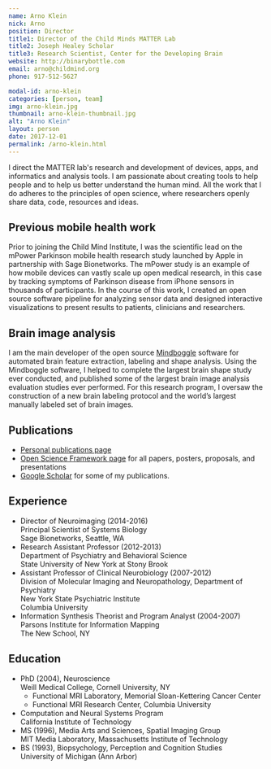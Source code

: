 ```yaml
---
name: Arno Klein
nick: Arno
position: Director
title1: Director of the Child Minds MATTER Lab
title2: Joseph Healey Scholar
title3: Research Scientist, Center for the Developing Brain
website: http://binarybottle.com
email: arno@childmind.org
phone: 917-512-5627

modal-id: arno-klein
categories: [person, team]
img: arno-klein.jpg
thumbnail: arno-klein-thumbnail.jpg
alt: "Arno Klein"
layout: person
date: 2017-12-01
permalink: /arno-klein.html
---
```


I direct the MATTER lab's research and development of devices, apps, and informatics and analysis tools.
I am passionate about creating tools to help people and to help us better understand the human mind.
All the work that I do adheres to the principles of open science,
where researchers openly share data, code, resources and ideas.

## Previous mobile health work

Prior to joining the Child Mind Institute, I was the scientific lead on the
mPower Parkinson mobile health research study launched by Apple in partnership with Sage Bionetworks.
The mPower study is an example of how mobile devices can vastly scale up open medical research,
in this case by tracking symptoms of Parkinson disease from iPhone sensors in thousands of participants.
In the course of this work, I created an open source software pipeline for analyzing sensor data and
designed interactive visualizations to present results to patients, clinicians and researchers.

## Brain image analysis

I am the main developer of the open source [Mindboggle](http://mindboggle.info) software for
automated brain feature extraction, labeling and shape analysis.
Using the Mindboggle software, I helped to complete the largest brain shape
study ever conducted, and published some of the largest brain image analysis evaluation studies ever performed.
For this research program, I oversaw the construction of a new brain labeling protocol
and the world’s largest manually labeled set of brain images.

## Publications

  - [Personal publications page](http://www.binarybottle.com/papers.html)
  - [Open Science Framework page](https://osf.io/v9wn5/) for all papers, posters, proposals, and presentations
  - [Google Scholar](https://scholar.google.com/citations?hl=en&user=R5i2QZAAAAAJ&view_op=list_works&gmla=AJsN-F7PhE6PyDqZyikz1BH_XBq__Cupt-X-BhKYdM2_IJptecb1ZPNDZdLtcyN8j2jIDflTwGap0R4uxizV_5pGPDk7Ng_t8NQqefGkAxIbf2l8XYZwOLqSZjn3o2kZdxI28cnm6P6-IFEtDEALBbX2apMZpBNwCSEpXQHKDhvpc8nDj89H1hA) for some of my publications.

## Experience

  - Director of Neuroimaging (2014-2016) <br>Principal Scientist of Systems Biology <br>Sage Bionetworks, Seattle, WA
  - Research Assistant Professor (2012-2013) <br>Department of Psychiatry and Behavioral Science <br>State University of New York at Stony Brook
  - Assistant Professor of Clinical Neurobiology (2007-2012) <br>Division of Molecular Imaging and Neuropathology, Department of Psychiatry <br>New York State Psychiatric Institute <br>Columbia University
  - Information Synthesis Theorist and Program Analyst (2004-2007) <br>Parsons Institute for Information Mapping <br>The New School, NY

## Education

  - PhD (2004), Neuroscience <br>Weill Medical College, Cornell University, NY
    - Functional MRI Laboratory, Memorial Sloan-Kettering Cancer Center
    - Functional MRI Research Center, Columbia University
  - Computation and Neural Systems Program <br>California Institute of Technology
  - MS (1996), Media Arts and Sciences, Spatial Imaging Group <br>MIT Media Laboratory, Massachusetts Institute of Technology
  - BS (1993), Biopsychology, Perception and Cognition Studies <br>University of Michigan (Ann Arbor)


